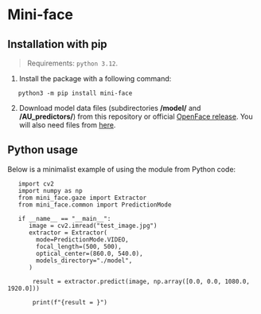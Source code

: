 # Mini-face

## Installation with pip
> Requirements: `python 3.12`.
1. Install the package with a following command:
```
   python3 -m pip install mini-face
```
2. Download model data files (subdirectories **/model/** and **/AU_predictors/**) from this repository or official
   <a href="https://github.com/TadasBaltrusaitis/OpenFace/releases" title="OpenFace releases">OpenFace release</a>.
   You will also need files from <a href="https://github.com/TadasBaltrusaitis/OpenFace/wiki/Model-download" title="OpenFace models">here</a>.

## Python usage
Below is a minimalist example of using the module from Python code:

```
   import cv2
   import numpy as np
   from mini_face.gaze import Extractor
   from mini_face.common import PredictionMode

   if __name__ == "__main__":
      image = cv2.imread("test_image.jpg")
      extractor = Extractor(
        mode=PredictionMode.VIDEO,
        focal_length=(500, 500),
        optical_center=(860.0, 540.0),
        models_directory="./model",
      )

       result = extractor.predict(image, np.array([0.0, 0.0, 1080.0, 1920.0]))

       print(f"{result = }")
```
